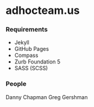 adhocteam.us
===================

### Requirements

- Jekyll
- GitHub Pages
- Compass
- Zurb Foundation 5
- SASS (SCSS)

### People

Danny Chapman
Greg Gershman
